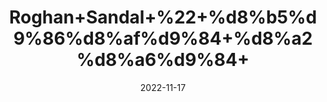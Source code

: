 ---
title: 'Roghan+Sandal+%22+%d8%b5%d9%86%d8%af%d9%84+%d8%a2%d8%a6%d9%84+'
date: '2022-11-17' 
metatag: '' 
inventory: '0' 
draft: false 
# meta description 
shortDescripton: 'Sandal+wood+oil+contains+antioxidants+that+help+maintain+the+buoyancy+and+structure+of+the+skin+cells.+It+also+reduces+dryness+and+replenishes+the+moisture+in+skin.'
description: 'Oil+%22+%d8%b1%d9%88%d8%ba%d9%86+%22+%d8%aa%db%8c%d9%84'
longdescription: ''
tags: ''
brand: ''
subCategory: ''
unit: '10 ml-Pk'
sellCount: '0'
featured: True
# product Price
price: '200.0'
# Product Short Description
shortDescription: 'Sandal+wood+oil+contains+antioxidants+that+help+maintain+the+buoyancy+and+structure+of+the+skin+cells.+It+also+reduces+dryness+and+replenishes+the+moisture+in+skin.'
productID: '9A6C835C-F53C-ED11-996A-005056B3A416'
type: 'products'
category: 'Oil+%22+%d8%b1%d9%88%d8%ba%d9%86+%22+%d8%aa%db%8c%d9%84' 
thumnailproduct: 'https://eraconnect.blob.core.windows.net/product-images/aminsaddiquidawakhana/c8919fbc-9aeb-46dd-a62f-05d8adbacaa0.webp' 
images:
  - image: 'https://eraconnect.blob.core.windows.net/product-images/aminsaddiquidawakhana/c8919fbc-9aeb-46dd-a62f-05d8adbacaa0.webp'  
Variants:
---